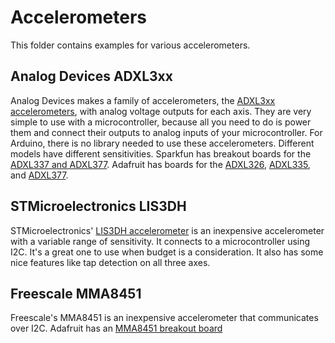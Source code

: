 # Accelerometers

This folder contains examples for various accelerometers.

## Analog Devices ADXL3xx

Analog Devices makes a family of accelerometers, the [ADXL3xx accelerometers](https://www.analog.com/en/parametricsearch/11175#/p4503=select%20all&p4504=select%20all&sel=row33|row34|row31|row48), with analog voltage outputs for each axis. They are very simple to use with a microcontroller, because all you need to do is power them and connect their outputs to analog inputs of your microcontroller.  For Arduino, there is no library needed to use these accelerometers. Different models have different sensitivities. Sparkfun has breakout boards for the [ADXL337 and ADXL377](https://learn.sparkfun.com/tutorials/adxl337-and-adxl377-accelerometer-hookup-guide). Adafruit has boards for the [ADXL326](https://www.adafruit.com/product/1018), [ADXL335](https://www.adafruit.com/product/163), and [ADXL377](https://www.adafruit.com/product/1413).

## STMicroelectronics LIS3DH

STMicroelectronics' [LIS3DH accelerometer](https://www.st.com/en/mems-and-sensors/lis3dh.html) is an inexpensive accelerometer with a variable range of sensitivity. It connects to a microcontroller using I2C. It's a great one to use when budget is a consideration. It also has some nice features like tap detection on all three axes.

## Freescale MMA8451

Freescale's MMA8451 is an inexpensive accelerometer that communicates over I2C. Adafruit has an [MMA8451 breakout board](https://www.adafruit.com/product/2019)